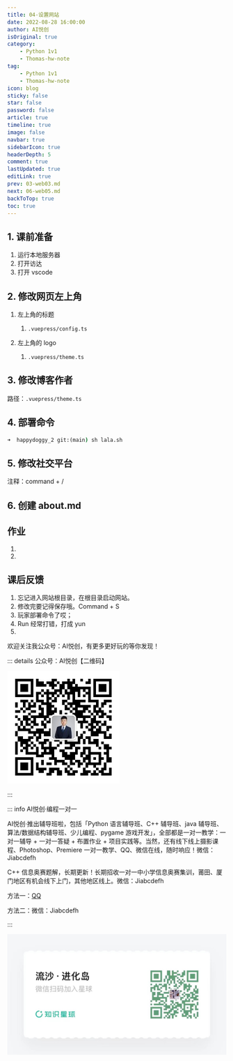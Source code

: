 ```yaml
---
title: 04-设置网站
date: 2022-08-28 16:00:00
author: AI悦创
isOriginal: true
category:
    - Python 1v1
    - Thomas-hw-note
tag:
    - Python 1v1
    - Thomas-hw-note
icon: blog
sticky: false
star: false
password: false
article: true
timeline: true
image: false
navbar: true
sidebarIcon: true
headerDepth: 5
comment: true
lastUpdated: true
editLink: true
prev: 03-web03.md
next: 06-web05.md
backToTop: true
toc: true
---
```


## 1. 课前准备

1. 运行本地服务器
2. 打开访达
3. 打开 vscode

## 2. 修改网页左上角

1. 左上角的标题
    1. `.vuepress/config.ts`

2. 左上角的 logo
    1. `.vuepress/theme.ts`

## 3. 修改博客作者

路径：`.vuepress/theme.ts`

## 4. 部署命令

```cmd
➜  happydoggy_2 git:(main) sh lala.sh
```

## 5. 修改社交平台

注释：command + /



## 6. 创建 about.md



## 作业

1. 
1. 



## 课后反馈

1. 忘记进入网站根目录，在根目录启动网站。
1. 修改完要记得保存哦。Command + S
1. 玩家部署命令了哎；
1. Run 经常打错，打成 yun
1. 



欢迎关注我公众号：AI悦创，有更多更好玩的等你发现！

::: details 公众号：AI悦创【二维码】

![](/gzh.jpg)

:::

::: info AI悦创·编程一对一

AI悦创·推出辅导班啦，包括「Python 语言辅导班、C++ 辅导班、java 辅导班、算法/数据结构辅导班、少儿编程、pygame 游戏开发」，全部都是一对一教学：一对一辅导 + 一对一答疑 + 布置作业 + 项目实践等。当然，还有线下线上摄影课程、Photoshop、Premiere 一对一教学、QQ、微信在线，随时响应！微信：Jiabcdefh

C++ 信息奥赛题解，长期更新！长期招收一对一中小学信息奥赛集训，莆田、厦门地区有机会线下上门，其他地区线上。微信：Jiabcdefh

方法一：[QQ](http://wpa.qq.com/msgrd?v=3&uin=1432803776&site=qq&menu=yes)

方法二：微信：Jiabcdefh

:::

![](/zsxq.jpg)











